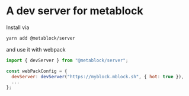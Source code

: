 # A dev server for metablock

Install via

```bash
yarn add @metablock/server
```

and use it with webpack

```javascript
import { devServer } from "@metablock/server";

const webPackConfig = {
  devServer: devServer("https://myblock.mblock.sh", { hot: true }),
  ...
};
```
